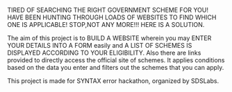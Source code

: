 TIRED OF SEARCHING THE RIGHT GOVERNMENT SCHEME FOR YOU!
HAVE BEEN HUNTING THROUGH LOADS OF WEBSITES TO FIND WHICH ONE IS APPLICABLE!
STOP,NOT ANY MORE!!!
HERE IS A SOLUTION.

The aim of this project is to BUILD A WEBSITE wherein you may ENTER YOUR DETAILS INTO A FORM easily and A LIST OF SCHEMES IS DISPLAYED ACCORDING TO YOUR ELIGIBILITY.
Also there are links provided to directly access the official site of schemes.
It applies conditions based on the data you enter and filters out the schemes that you can apply.



This project is made for SYNTAX error hackathon, organized by SDSLabs.

